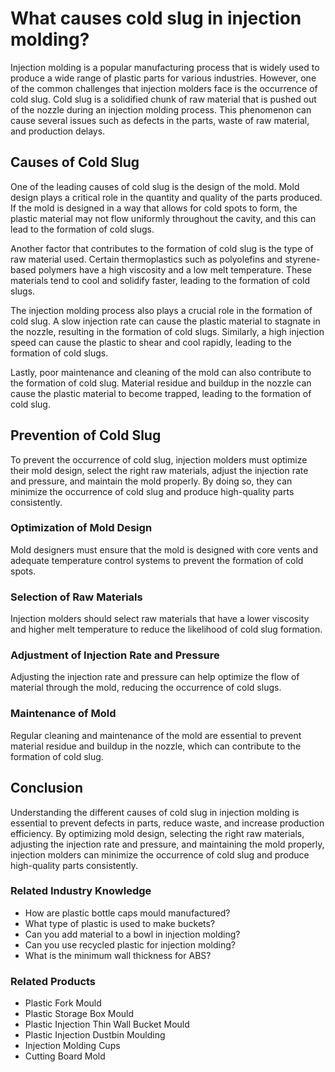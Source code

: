 # What causes cold slug in injection molding?

Injection molding is a popular manufacturing process that is widely used to produce a wide range of plastic parts for various industries. However, one of the common challenges that injection molders face is the occurrence of cold slug. Cold slug is a solidified chunk of raw material that is pushed out of the nozzle during an injection molding process. This phenomenon can cause several issues such as defects in the parts, waste of raw material, and production delays.

## Causes of Cold Slug

One of the leading causes of cold slug is the design of the mold. Mold design plays a critical role in the quantity and quality of the parts produced. If the mold is designed in a way that allows for cold spots to form, the plastic material may not flow uniformly throughout the cavity, and this can lead to the formation of cold slugs.

Another factor that contributes to the formation of cold slug is the type of raw material used. Certain thermoplastics such as polyolefins and styrene-based polymers have a high viscosity and a low melt temperature. These materials tend to cool and solidify faster, leading to the formation of cold slugs.

The injection molding process also plays a crucial role in the formation of cold slug. A slow injection rate can cause the plastic material to stagnate in the nozzle, resulting in the formation of cold slugs. Similarly, a high injection speed can cause the plastic to shear and cool rapidly, leading to the formation of cold slugs.

Lastly, poor maintenance and cleaning of the mold can also contribute to the formation of cold slug. Material residue and buildup in the nozzle can cause the plastic material to become trapped, leading to the formation of cold slug.

## Prevention of Cold Slug

To prevent the occurrence of cold slug, injection molders must optimize their mold design, select the right raw materials, adjust the injection rate and pressure, and maintain the mold properly. By doing so, they can minimize the occurrence of cold slug and produce high-quality parts consistently.

### Optimization of Mold Design
Mold designers must ensure that the mold is designed with core vents and adequate temperature control systems to prevent the formation of cold spots.

### Selection of Raw Materials
Injection molders should select raw materials that have a lower viscosity and higher melt temperature to reduce the likelihood of cold slug formation.

### Adjustment of Injection Rate and Pressure
Adjusting the injection rate and pressure can help optimize the flow of material through the mold, reducing the occurrence of cold slugs.

### Maintenance of Mold
Regular cleaning and maintenance of the mold are essential to prevent material residue and buildup in the nozzle, which can contribute to the formation of cold slug.

## Conclusion

Understanding the different causes of cold slug in injection molding is essential to prevent defects in parts, reduce waste, and increase production efficiency. By optimizing mold design, selecting the right raw materials, adjusting the injection rate and pressure, and maintaining the mold properly, injection molders can minimize the occurrence of cold slug and produce high-quality parts consistently.

### Related Industry Knowledge

* How are plastic bottle caps mould manufactured?
* What type of plastic is used to make buckets?
* Can you add material to a bowl in injection molding?
* Can you use recycled plastic for injection molding?
* What is the minimum wall thickness for ABS?

### Related Products

* Plastic Fork Mould
* Plastic Storage Box Mould
* Plastic Injection Thin Wall Bucket Mould
* Plastic Injection Dustbin Moulding
* Injection Molding Cups
* Cutting Board Mold
